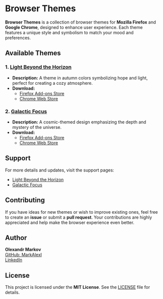 # Browser Themes

**Browser Themes** is a collection of browser themes for **Mozilla Firefox** and **Google Chrome**, designed to enhance user experience. Each theme features a unique style and symbolism to match your mood and preferences.

## Available Themes

### 1. [Light Beyond the Horizon](https://ext.pp.ua/light-beyond-the-horizon.html)
- **Description:** A theme in autumn colors symbolizing hope and light, perfect for creating a cozy atmosphere.
- **Download:**  
  - [Firefox Add-ons Store](https://addons.mozilla.org/uk/firefox/addon/light-beyond-the-horizon/)  
  - [Chrome Web Store](https://chromewebstore.google.com/detail/galactic-focus/jkbjobjpbeekimfigacficgaklkcbljn)

### 2. [Galactic Focus](https://ext.pp.ua/galactic-focus.html)
- **Description:** A cosmic-themed design emphasizing the depth and mystery of the universe.
- **Download:**  
  - [Firefox Add-ons Store](https://addons.mozilla.org/uk/firefox/addon/galactic-focus/)  
  - [Chrome Web Store](https://chromewebstore.google.com/detail/galactic-focus/jompandmbfkpoecaemekmbnmkcfikjgi)

## Support

For more details and updates, visit the support pages:  
- [Light Beyond the Horizon](https://ext.pp.ua/light-beyond-the-horizon.html)  
- [Galactic Focus](https://ext.pp.ua/galactic-focus.html)

## Contributing

If you have ideas for new themes or wish to improve existing ones, feel free to create an **issue** or submit a **pull request**. Your contributions are highly appreciated and help make the browser experience even better.

## Author

**Olexandr Markov**  
[GitHub: MarkAlexI](https://github.com/MarkAlexI)  
[LinkedIn](https://www.linkedin.com/in/olexandr-markov-392a92329)

## License

This project is licensed under the **MIT License**. See the [LICENSE](LICENSE) file for details.